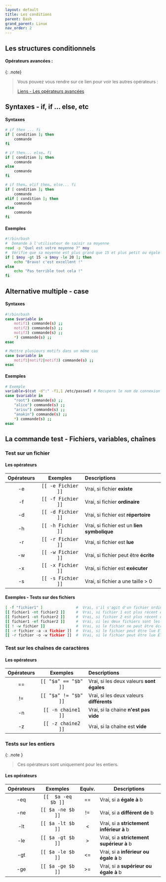 ```yaml
---
layout: default
title: Les conditions
parent: Bash
grand_parent: Linux
nav_order: 2
---
```


## Les structures conditionnels

#### Opérateurs avancées :

{: .note}

> Vous pouvez vous rendre sur ce lien pour voir les autres opérateurs :
>
> [ Liens - Les opérateurs avancées ](bash-avancee.html#opérateurs-acceptés-ordre-croissant-de-priorité-)

## Syntaxes - if, if … else, etc

#### Syntaxes

```bash
# if then ... fi
if [ condition ]; then
    commande
fi
```

```bash
# if then... else… fi
if [ condition ]; then
    commande
else
    commande
fi
```

```bash
# if then… elif then… else... fi
if [ condition ]; then
    commande
elif [ condition ]; then
    commande
else
    commande
fi
```

#### Exemples

```bash
#!/bin/bash
#  Demande à l'utilisateur de saisir sa moyenne
read -p "Quel est votre moyenne ?" moy
#  Vérifie que sa moyenne est plus grand que 15 et plus petit ou égale à 20
if [ $moy -gt 15 -a $moy -le 20 ]; then
    echo "Bravo! c'est excellent !"
else
    echo "Pas terrible tout cela !"
fi
```

## Alternative multiple - case

#### Syntaxes

```bash
#!/bin/bash
case $variable in
    motif1) commande(s) ;;
    motif2) commande(s) ;;
    motif3) commande(s) ;;
    *) commande(s) ;;
esac
```

```bash
# Mettre plusieurs motifs dans un même cas
case $variable in
    motif1|motif2|motif3) commande(s) ;;
esac
```

#### Exemples

```bash
# Exemple
variable=$(cut -d":" -f1,1 /etc/passwd) # Recupere le nom de connexion de l'utilisateur
case $variable in
    "root") commande(s) ;;
    "alice") commande(s) ;;
    "arisu") commande(s) ;;
    "anakin") commande(s) ;;
    *) commande(s) ;;
esac
```

## La commande test - Fichiers, variables, chaînes

### Test sur un fichier

#### Les opérateurs

| Opérateurs |                        Exemples                        | Descriptions                                |
| :--------: | :----------------------------------------------------: | :------------------------------------------ |
|     -e     | <span style='font-size:18px'>`[[ -e Fichier ]]`</span> | Vrai, si fichier **existe**                 |
|     -f     | <span style='font-size:18px'>`[[ -f Fichier ]]`</span> | Vrai, si fichier **ordinaire**              |
|     -d     | <span style='font-size:18px'>`[[ -d Fichier ]]`</span> | Vrai, si fichier est **répertoire**         |
|     -h     | <span style='font-size:18px'>`[[ -h Fichier ]]`</span> | Vrai, si fichier est un **lien symbolique** |
|     -r     | <span style='font-size:18px'>`[[ -r Fichier ]]`</span> | Vrai, si fichier est **lue**                |
|     -w     | <span style='font-size:18px'>`[[ -w Fichier ]]`</span> | Vrai, si fichier peut être **écrite**       |
|     -x     | <span style='font-size:18px'>`[[ -x Fichier ]]`</span> | Vrai, si fichier est **exécuter**           |
|     -s     | <span style='font-size:18px'>`[[ -s Fichier ]]`</span> | Vrai, si fichier a une taille > 0           |

#### Exemples - Tests sur des fichiers

```bash
[ -f "fichier1" ]               #  Vrai, s'il s'agit d'un fichier ordinaire
[[ fichier1 -nt fichier2 ]]     #  Vrai, si fichier 1 est plus récent que fichier 2
[[ fichier1 -ot fichier2 ]]     #  Vrai, si fichier 2 est plus récent que fichier 1
[[ fichier1 -ef fichier2 ]]     #  Vrai, si les deux fichiers sont les mêmes
[[ ! -w fichier ]]              #  Vrai, si le fichier ne peut être écrite
[[ -r fichier -a -x fichier ]]  #  Vrai, si le fichier peut être lue ET être exécuter
[[ -r fichier -o -w fichier ]]  #  Vrai, si le fichier peut être lue ET être écrite
```

### Test sur les chaînes de caractères

#### Les opérateurs

| Opérateurs |                         Exemples                         | Descriptions                              |
| :--------: | :------------------------------------------------------: | :---------------------------------------- |
|     ==     | <span style='font-size:18px'>`[[ "$a" == "$b" ]]`</span> | Vrai, si les deux valeurs **sont égales** |
|     !=     | <span style='font-size:18px'>`[[ "$a" != "$b" ]]`</span> | Vrai, si les deux valeurs **différents**  |
|     -n     |  <span style='font-size:18px'>`[[ -n chaine1 ]]`</span>  | Vrai, si la chaine **n'est pas vide**     |
|     -z     |  <span style='font-size:18px'>`[[ -z chaine2 ]]`</span>  | Vrai, si la chaîne est **vide**           |

### Tests sur les entiers

{: .note }

> Ces opérateurs sont uniquement pour les entiers.

#### Les opérateurs

| Opérateurs |                        Exemples                        | Equiv. | Descriptions                             |
| :--------: | :----------------------------------------------------: | :----: | ---------------------------------------- |
|    -eq     | <span style='font-size:18px'>`[[  $a -eq $b ]]`</span> |   ==   | Vrai, si a **égale à** b                 |
|    -ne     | <span style='font-size:18px'>`[[ $a -ne $b ]]`</span>  |   !=   | Vrai, si a **différent de** b            |
|    -lt     | <span style='font-size:18px'>`[[ $a -lt $b ]]`</span>  |   <    | Vrai, si a **strictement inférieur à** b |
|    -le     | <span style='font-size:18px'>`[[ $a -gt $b ]]`</span>  |   >    | Vrai, si a **strictement supérieur à** b |
|    -gt     | <span style='font-size:18px'>`[[ $a -le $b ]]`</span>  |   <=   | Vrai, si a **inférieur ou égale à** b    |
|    -ge     | <span style='font-size:18px'>`[[ $a -ge $b ]]`</span>  |   >=   | Vrai, si a **supérieur ou égale à** b    |
